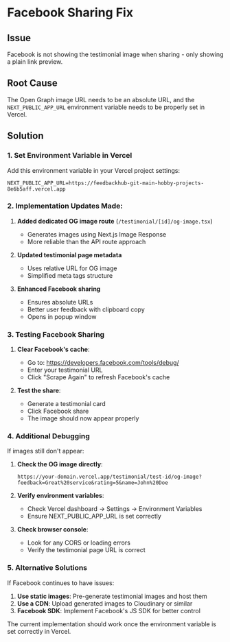 # Facebook Sharing Fix

## Issue
Facebook is not showing the testimonial image when sharing - only showing a plain link preview.

## Root Cause
The Open Graph image URL needs to be an absolute URL, and the `NEXT_PUBLIC_APP_URL` environment variable needs to be properly set in Vercel.

## Solution

### 1. Set Environment Variable in Vercel
Add this environment variable in your Vercel project settings:
```
NEXT_PUBLIC_APP_URL=https://feedbackhub-git-main-hobby-projects-8e6b5aff.vercel.app
```

### 2. Implementation Updates Made:

1. **Added dedicated OG image route** (`/testimonial/[id]/og-image.tsx`)
   - Generates images using Next.js Image Response
   - More reliable than the API route approach

2. **Updated testimonial page metadata**
   - Uses relative URL for OG image
   - Simplified meta tags structure

3. **Enhanced Facebook sharing**
   - Ensures absolute URLs
   - Better user feedback with clipboard copy
   - Opens in popup window

### 3. Testing Facebook Sharing

1. **Clear Facebook's cache**:
   - Go to: https://developers.facebook.com/tools/debug/
   - Enter your testimonial URL
   - Click "Scrape Again" to refresh Facebook's cache

2. **Test the share**:
   - Generate a testimonial card
   - Click Facebook share
   - The image should now appear properly

### 4. Additional Debugging

If images still don't appear:

1. **Check the OG image directly**:
   ```
   https://your-domain.vercel.app/testimonial/test-id/og-image?feedback=Great%20service&rating=5&name=John%20Doe
   ```

2. **Verify environment variables**:
   - Check Vercel dashboard → Settings → Environment Variables
   - Ensure NEXT_PUBLIC_APP_URL is set correctly

3. **Check browser console**:
   - Look for any CORS or loading errors
   - Verify the testimonial page URL is correct

### 5. Alternative Solutions

If Facebook continues to have issues:

1. **Use static images**: Pre-generate testimonial images and host them
2. **Use a CDN**: Upload generated images to Cloudinary or similar
3. **Facebook SDK**: Implement Facebook's JS SDK for better control

The current implementation should work once the environment variable is set correctly in Vercel.
